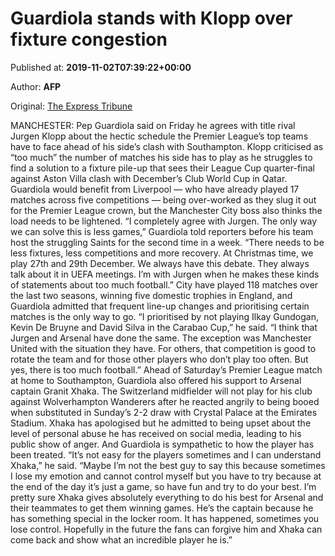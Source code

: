 
# Guardiola stands with Klopp over fixture congestion

Published at: **2019-11-02T07:39:22+00:00**

Author: **AFP**

Original: [The Express Tribune](https://tribune.com.pk/story/2092130/7-guardiola-stands-klopp-fixture-congestion/)

MANCHESTER: Pep Guardiola said on Friday he agrees with title rival Jurgen Klopp about the hectic schedule the Premier League’s top teams have to face ahead of his side’s clash with Southampton.
Klopp criticised as “too much” the number of matches his side has to play as he struggles to find a solution to a fixture pile-up that sees their League Cup quarter-final against Aston Villa clash with December’s Club World Cup in Qatar.
Guardiola would benefit from Liverpool — who have already played 17 matches across five competitions — being over-worked as they slug it out for the Premier League crown, but the Manchester City boss also thinks the load needs to be lightened.
“I completely agree with Jurgen. The only way we can solve this is less games,” Guardiola told reporters before his team host the struggling Saints for the second time in a week. “There needs to be less fixtures, less competitions and more recovery. At Christmas time, we play 27th and 29th December. We always have this debate. They always talk about it in UEFA meetings. I’m with Jurgen when he makes these kinds of statements about too much football.”
City have played 118 matches over the last two seasons, winning five domestic trophies in England, and Guardiola admitted that frequent line-up changes and prioritising certain matches is the only way to go.
“I prioritised by not playing Ilkay Gundogan, Kevin De Bruyne and David Silva in the Carabao Cup,” he said. “I think that Jurgen and Arsenal have done the same. The exception was Manchester United with the situation they have. For others, that competition is good to rotate the team and for those other players who don’t play too often. But yes, there is too much football.”
Ahead of Saturday’s Premier League match at home to Southampton, Guardiola also offered his support to Arsenal captain Granit Xhaka.
The Switzerland midfielder will not play for his club against Wolverhampton Wanderers after he reacted angrily to being booed when substituted in Sunday’s 2-2 draw with Crystal Palace at the Emirates Stadium.
Xhaka has apologised but he admitted to being upset about the level of personal abuse he has received on social media, leading to his public show of anger.
And Guardiola is sympathetic to how the player has been treated.
“It’s not easy for the players sometimes and I can understand Xhaka,” he said. “Maybe I’m not the best guy to say this because sometimes I lose my emotion and cannot control myself but you have to try because at the end of the day it’s just a game, so have fun and try to do your best. I’m pretty sure Xhaka gives absolutely everything to do his best for Arsenal and their teammates to get them winning games. He’s the captain because he has something special in the locker room. It has happened, sometimes you lose control. Hopefully in the future the fans can forgive him and Xhaka can come back and show what an incredible player he is.”
